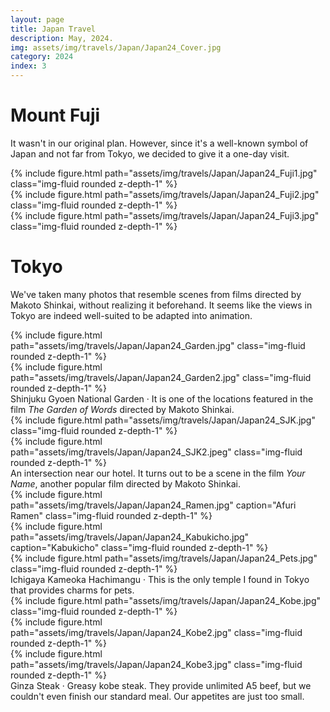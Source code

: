 ```yaml
---
layout: page
title: Japan Travel
description: May, 2024.
img: assets/img/travels/Japan/Japan24_Cover.jpg
category: 2024
index: 3
---
```


# Mount Fuji

It wasn't in our original plan. However, since it's a well-known symbol of Japan and not far from Tokyo, we decided to give it a one-day visit.
<div class="row">
    <div class="col-sm mt-3 mt-md-0">
        {% include figure.html path="assets/img/travels/Japan/Japan24_Fuji1.jpg" class="img-fluid rounded z-depth-1" %}
    </div>
    <div class="col-sm mt-3 mt-md-0">
        {% include figure.html path="assets/img/travels/Japan/Japan24_Fuji2.jpg" class="img-fluid rounded z-depth-1" %}
    </div>
    <div class="col-sm mt-3 mt-md-0">
        {% include figure.html path="assets/img/travels/Japan/Japan24_Fuji3.jpg" class="img-fluid rounded z-depth-1" %}
    </div>
</div>

# Tokyo

We've taken many photos that resemble scenes from films directed by Makoto Shinkai, without realizing it beforehand. It seems like the views in Tokyo are indeed well-suited to be adapted into animation.

<div class="row">
    <div class="col-sm mt-3 mt-md-0">
        {% include figure.html path="assets/img/travels/Japan/Japan24_Garden.jpg" class="img-fluid rounded z-depth-1" %}
    </div>
    <div class="col-sm mt-3 mt-md-0">
        {% include figure.html path="assets/img/travels/Japan/Japan24_Garden2.jpg" class="img-fluid rounded z-depth-1" %}
    </div>
</div>
<div class="caption">
    Shinjuku Gyoen National Garden · It is one of the locations featured in the film <i>The Garden of Words</i> directed by Makoto Shinkai.
</div>

<div class="row">
    <div class="col mt-3 mt-md-0">
        {% include figure.html path="assets/img/travels/Japan/Japan24_SJK.jpg" class="img-fluid rounded z-depth-1" %}
    </div>
    <div class="col mt-3 mt-md-0">
        {% include figure.html path="assets/img/travels/Japan/Japan24_SJK2.jpeg" class="img-fluid rounded z-depth-1" %}
    </div>
</div>
<div class="caption">
    An intersection near our hotel. It turns out to be a scene in the film <i>Your Name</i>, another popular film directed by Makoto Shinkai.
</div>

<div class="row">
    <div class="col-sm-8 mt-3 mt-md-0">
        {% include figure.html path="assets/img/travels/Japan/Japan24_Ramen.jpg" caption="Afuri Ramen" class="img-fluid rounded z-depth-1" %}
    </div>
    <div class="col-sm-4 mt-3 mt-md-0">
        {% include figure.html path="assets/img/travels/Japan/Japan24_Kabukicho.jpg" caption="Kabukicho" class="img-fluid rounded z-depth-1" %}
    </div>
</div>

<div class="row">
    <div class="col-sm mt-3 mt-md-0">
        {% include figure.html path="assets/img/travels/Japan/Japan24_Pets.jpg" class="img-fluid rounded z-depth-1" %}
    </div>
</div>
<div class="caption">
    Ichigaya Kameoka Hachimangu · This is the only temple I found in Tokyo that provides charms for pets.
</div>

<div class="row">
    <div class="col-sm mt-3 mt-md-0">
        {% include figure.html path="assets/img/travels/Japan/Japan24_Kobe.jpg" class="img-fluid rounded z-depth-1" %}
    </div>
    <div class="col-sm mt-3 mt-md-0">
        {% include figure.html path="assets/img/travels/Japan/Japan24_Kobe2.jpg" class="img-fluid rounded z-depth-1" %}
    </div>
    <div class="col-sm mt-3 mt-md-0">
        {% include figure.html path="assets/img/travels/Japan/Japan24_Kobe3.jpg" class="img-fluid rounded z-depth-1" %}
    </div>
</div>
<div class="caption">
    Ginza Steak · Greasy kobe steak. They provide unlimited A5 beef, but we couldn't even finish our standard meal. Our appetites are just too small.
</div>